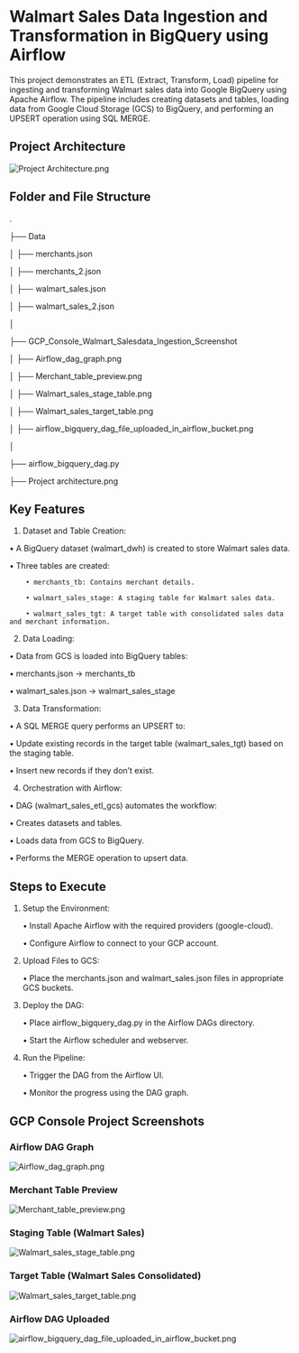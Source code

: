 # Walmart Sales Data Ingestion and Transformation in BigQuery using Airflow

This project demonstrates an ETL (Extract, Transform, Load) pipeline for ingesting and transforming Walmart sales data into Google BigQuery using Apache Airflow. The pipeline includes creating datasets and tables, loading data from Google Cloud Storage (GCS) to BigQuery, and performing an UPSERT operation using SQL MERGE.

## Project Architecture
![Project Architecture.png](https://github.com/Kaushik-Puttaswamy/Walmart-Sales-Data-Ingestion-and-Transformation-in-BigQuery-using-Airflow/blob/main/Project%20architecture.png)

## Folder and File Structure
.

├── Data

│   ├── merchants.json

│   ├── merchants_2.json

│   ├── walmart_sales.json

│   ├── walmart_sales_2.json

│

├── GCP_Console_Walmart_Salesdata_Ingestion_Screenshot

│   ├── Airflow_dag_graph.png

│   ├── Merchant_table_preview.png

│   ├── Walmart_sales_stage_table.png

│   ├── Walmart_sales_target_table.png

│   ├── airflow_bigquery_dag_file_uploaded_in_airflow_bucket.png

│

├── airflow_bigquery_dag.py

├── Project architecture.png

## Key Features

1. Dataset and Table Creation:
	
• A BigQuery dataset (walmart_dwh) is created to store Walmart sales data.
	
• Three tables are created:
	  
		• merchants_tb: Contains merchant details.
	
  		• walmart_sales_stage: A staging table for Walmart sales data.
	
		• walmart_sales_tgt: A target table with consolidated sales data and merchant information.
	
2.	Data Loading:
	
 •	Data from GCS is loaded into BigQuery tables:
	
   •	merchants.json → merchants_tb
	
   •	walmart_sales.json → walmart_sales_stage

3.	Data Transformation:
	
 •	A SQL MERGE query performs an UPSERT to:
	  
   •	Update existing records in the target table (walmart_sales_tgt) based on the staging table.
	
   •	Insert new records if they don’t exist.

4.	Orchestration with Airflow:
	
 •	DAG (walmart_sales_etl_gcs) automates the workflow:
	
   •	Creates datasets and tables.
	
   •	Loads data from GCS to BigQuery.
	
   •	Performs the MERGE operation to upsert data.


## Steps to Execute

1.	Setup the Environment:
	
 	•	Install Apache Airflow with the required providers (google-cloud).
	
 	•	Configure Airflow to connect to your GCP account.
	
 
2.	Upload Files to GCS:
	
 	•	Place the merchants.json and walmart_sales.json files in appropriate GCS buckets.

3.	Deploy the DAG:
	
 	•	Place airflow_bigquery_dag.py in the Airflow DAGs directory.
	
 	•	Start the Airflow scheduler and webserver.

4.	Run the Pipeline:
	
 	•	Trigger the DAG from the Airflow UI.
	
 	•	Monitor the progress using the DAG graph.

## GCP Console Project Screenshots

### Airflow DAG Graph

![Airflow_dag_graph.png](https://github.com/Kaushik-Puttaswamy/Walmart-Sales-Data-Ingestion-and-Transformation-in-BigQuery-using-Airflow/blob/main/GCP_Console_Walmart_Salesdata_Ingestion_Screenshot/Airflow_dag_graph.png)

### Merchant Table Preview

![Merchant_table_preview.png](https://github.com/Kaushik-Puttaswamy/Walmart-Sales-Data-Ingestion-and-Transformation-in-BigQuery-using-Airflow/blob/main/GCP_Console_Walmart_Salesdata_Ingestion_Screenshot/Merchant_table_preview.png)

### Staging Table (Walmart Sales)

![Walmart_sales_stage_table.png](https://github.com/Kaushik-Puttaswamy/Walmart-Sales-Data-Ingestion-and-Transformation-in-BigQuery-using-Airflow/blob/main/GCP_Console_Walmart_Salesdata_Ingestion_Screenshot/Walmart_sales_stage_table.png)

### Target Table (Walmart Sales Consolidated)

![Walmart_sales_target_table.png](https://github.com/Kaushik-Puttaswamy/Walmart-Sales-Data-Ingestion-and-Transformation-in-BigQuery-using-Airflow/blob/main/GCP_Console_Walmart_Salesdata_Ingestion_Screenshot/Walmart_sales_target_table.png)

### Airflow DAG Uploaded

![airflow_bigquery_dag_file_uploaded_in_airflow_bucket.png](https://github.com/Kaushik-Puttaswamy/Walmart-Sales-Data-Ingestion-and-Transformation-in-BigQuery-using-Airflow/blob/main/GCP_Console_Walmart_Salesdata_Ingestion_Screenshot/airflow_bigquery_dag_file_uploaded_in_airflow_bucket.png)
